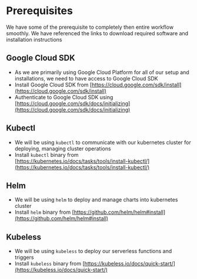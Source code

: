 # Prerequisites

We have some of the prerequisite to completely then entire workflow smoothly. We have referenced the links to download required software and installation instructions

## Google Cloud SDK

* As we are primarily using Google Cloud Platform for all of our setup and installations, we need to have access to Google Cloud SDK
* Install Google Cloud SDK from [https://cloud.google.com/sdk/install](https://cloud.google.com/sdk/install)
* Authenticate to Google Cloud SDK using [https://cloud.google.com/sdk/docs/initializing](https://cloud.google.com/sdk/docs/initializing)


## Kubectl

* We will be using `kubectl` to communicate with our kubernetes cluster for deploying, managing cluster operations
* Install `kubectl` binary from [https://kubernetes.io/docs/tasks/tools/install-kubectl/](https://kubernetes.io/docs/tasks/tools/install-kubectl/)


## Helm

* We will be using `helm` to deploy and manage charts into kubernetes cluster
* Install `helm` binary from [https://github.com/helm/helm#install](https://github.com/helm/helm#install)

## Kubeless

* We will be using `kubeless` to deploy our serverless functions and triggers
* Install `kubeless` binary from [https://kubeless.io/docs/quick-start/](https://kubeless.io/docs/quick-start/)